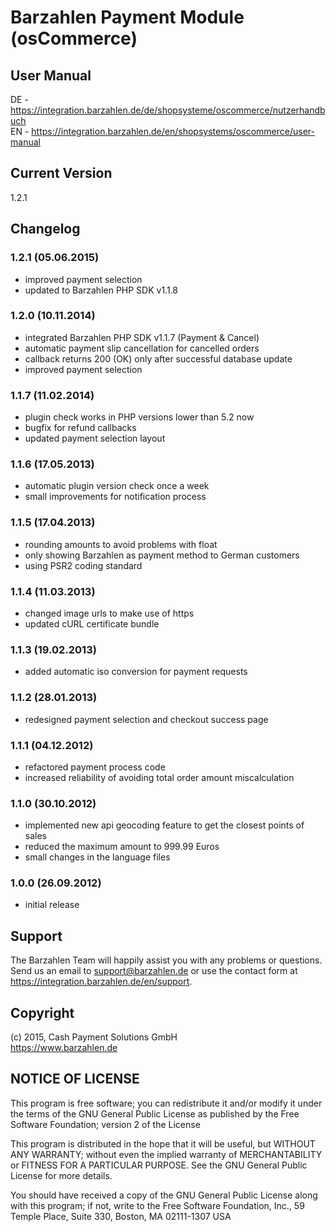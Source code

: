 # Barzahlen Payment Module (osCommerce)

## User Manual
DE - https://integration.barzahlen.de/de/shopsysteme/oscommerce/nutzerhandbuch  
EN - https://integration.barzahlen.de/en/shopsystems/oscommerce/user-manual

## Current Version
1.2.1

## Changelog

### 1.2.1 (05.06.2015)
* improved payment selection
* updated to Barzahlen PHP SDK v1.1.8

### 1.2.0 (10.11.2014)
* integrated Barzahlen PHP SDK v1.1.7 (Payment & Cancel)
* automatic payment slip cancellation for cancelled orders
* callback returns 200 (OK) only after successful database update
* improved payment selection

### 1.1.7 (11.02.2014)
* plugin check works in PHP versions lower than 5.2 now
* bugfix for refund callbacks
* updated payment selection layout

### 1.1.6 (17.05.2013)
* automatic plugin version check once a week
* small improvements for notification process

### 1.1.5 (17.04.2013)
* rounding amounts to avoid problems with float
* only showing Barzahlen as payment method to German customers
* using PSR2 coding standard

### 1.1.4 (11.03.2013)
* changed image urls to make use of https
* updated cURL certificate bundle

### 1.1.3 (19.02.2013)
* added automatic iso conversion for payment requests

### 1.1.2 (28.01.2013)
* redesigned payment selection and checkout success page

### 1.1.1 (04.12.2012)
* refactored payment process code
* increased reliability of avoiding total order amount miscalculation

### 1.1.0 (30.10.2012)
* implemented new api geocoding feature to get the closest points of sales
* reduced the maximum amount to 999.99 Euros
* small changes in the language files

### 1.0.0 (26.09.2012)
* initial release

## Support
The Barzahlen Team will happily assist you with any problems or questions. Send us an email to support@barzahlen.de or use the contact form at https://integration.barzahlen.de/en/support.

## Copyright
(c) 2015, Cash Payment Solutions GmbH  
https://www.barzahlen.de

## NOTICE OF LICENSE
This program is free software; you can redistribute it and/or modify it under the terms of the GNU General Public License as published by the Free Software Foundation; version 2 of the License

This program is distributed in the hope that it will be useful, but WITHOUT ANY WARRANTY; without even the implied warranty of MERCHANTABILITY or FITNESS FOR A PARTICULAR PURPOSE. See the GNU General Public License for more details.

You should have received a copy of the GNU General Public License along with this program; if not, write to the Free Software Foundation, Inc., 59 Temple Place, Suite 330, Boston, MA 02111-1307 USA
